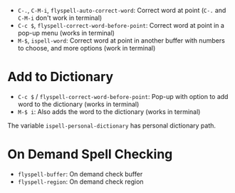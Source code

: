 - `C-.`, `C-M-i`, `flyspell-auto-correct-word`: Correct word at point (`C-.` and `C-M-i` don't work in terminal)
- `C-c $`, `flyspell-correct-word-before-point`: Correct word at point in a pop-up menu (works in terminal)
- `M-$`, `ispell-word`: Correct word at point in another buffer with numbers to choose, and more options (work in terminal)

# Add to Dictionary

- `C-c $` / `flyspell-correct-word-before-point`: Pop-up with option to add word to the dictionary (works in terminal)
- `M-$ i`: Also adds the word to the dictionary (works in terminal)

The variable `ispell-personal-dictionary` has personal dictionary path.

# On Demand Spell Checking

- `flyspell-buffer`: On demand check buffer
- `flyspell-region`: On demand check region
